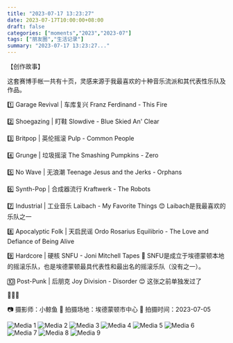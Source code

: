 ```yaml
---
title: "2023-07-17 13:23:27"
date: 2023-07-17T10:00:00+08:00
draft: false
categories: ["moments","2023","2023-07"]
tags: ["朋友圈","生活记录"]
summary: "2023-07-17 13:23:27..."
---
```


【创作故事】

​​这套赛博手帐一共有十页，灵感来源于我最喜欢的十种音乐流派和其代表性乐队及作品。

1️⃣ Garage Revival | 车库复兴
Franz Ferdinand - This Fire

2️⃣ Shoegazing | 盯鞋
Slowdive - Blue Skied An' Clear

3️⃣ Britpop | 英伦摇滚
Pulp - Common People

4️⃣ Grunge | 垃圾摇滚
The Smashing Pumpkins - Zero

5️⃣ No Wave | 无浪潮
Teenage Jesus and the Jerks - Orphans

6️⃣ Synth-Pop | 合成器流行
Kraftwerk - The Robots

7️⃣ Industrial | 工业音乐
Laibach - My Favorite Things
😊 Laibach是我最喜欢的乐队之一

8️⃣ Apocalyptic Folk | 天启民谣
Ordo Rosarius Equilibrio - The Love and Defiance of Being Alive

9️⃣ Hardcore | 硬核
SNFU - Joni Mitchell Tapes
🎵 SNFU是成立于埃德蒙顿本地的摇滚乐队，也是埃德蒙顿最具代表性和最出名的摇滚乐队（没有之一）。

🔟 Post-Punk | 后朋克
Joy Division - Disorder
😊 这张之前单独发过了

🎵🎵🎵

📷 摄影师：小鲸鱼
📍 拍摄场地：埃德蒙顿市中心
📅 拍摄时间：2023-07-05

![Media 1](/Moments/photos/2023-07-17/202307171323270.jpg)
![Media 2](/Moments/photos/2023-07-17/202307171323271.jpg)
![Media 3](/Moments/photos/2023-07-17/202307171323272.jpg)
![Media 4](/Moments/photos/2023-07-17/202307171323273.jpg)
![Media 5](/Moments/photos/2023-07-17/202307171323274.jpg)
![Media 6](/Moments/photos/2023-07-17/202307171323275.jpg)
![Media 7](/Moments/photos/2023-07-17/202307171323276.jpg)
![Media 8](/Moments/photos/2023-07-17/202307171323277.jpg)
![Media 9](/Moments/photos/2023-07-17/202307171323278.jpg)

